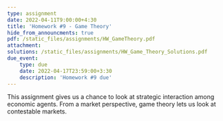 ```yaml
---
type: assignment
date: 2022-04-11T9:00:00+4:30
title: 'Homework #9 - Game Theory'
hide_from_announcments: true
pdf: /static_files/assignments/HW_GameTheory.pdf
attachment: 
solutions: /static_files/assignments/HW_Game_Theory_Solutions.pdf 
due_event: 
    type: due
    date: 2022-04-17T23:59:00+3:30
    description: 'Homework #9 due'
---
```

This assignment gives us a chance to look at strategic interaction among economic agents. From a market perspective, game theory lets us look at contestable markets. 